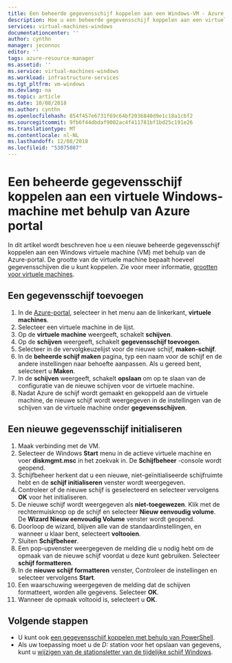 ```yaml
---
title: Een beheerde gegevensschijf koppelen aan een Windows-VM - Azure | Microsoft Docs
description: Hoe u een beheerde gegevensschijf koppelen aan een virtuele Windows-machine met behulp van de Azure-portal.
services: virtual-machines-windows
documentationcenter: ''
author: cynthn
manager: jeconnoc
editor: ''
tags: azure-resource-manager
ms.assetid: ''
ms.service: virtual-machines-windows
ms.workload: infrastructure-services
ms.tgt_pltfrm: vm-windows
ms.devlang: na
ms.topic: article
ms.date: 10/08/2018
ms.author: cynthn
ms.openlocfilehash: 854f457e6731f69c64bf2036840d9e1c18a1cbf2
ms.sourcegitcommit: 9fb6f44dbdaf9002ac4f411781bf1bd25c191e26
ms.translationtype: MT
ms.contentlocale: nl-NL
ms.lasthandoff: 12/08/2018
ms.locfileid: "53075087"
---
```

# <a name="attach-a-managed-data-disk-to-a-windows-vm-by-using-the-azure-portal"></a>Een beheerde gegevensschijf koppelen aan een virtuele Windows-machine met behulp van Azure portal

In dit artikel wordt beschreven hoe u een nieuwe beheerde gegevensschijf koppelen aan een Windows virtuele machine (VM) met behulp van de Azure-portal. De grootte van de virtuele machine bepaalt hoeveel gegevensschijven die u kunt koppelen. Zie voor meer informatie, [grootten voor virtuele machines](sizes.md).


## <a name="add-a-data-disk"></a>Een gegevensschijf toevoegen

1. In de [Azure-portal](https://portal.azure.com), selecteer in het menu aan de linkerkant, **virtuele machines**.
2. Selecteer een virtuele machine in de lijst.
3. Op de **virtuele machine** weergeeft, schakelt **schijven**.
4. Op de **schijven** weergeeft, schakelt **gegevensschijf toevoegen**.
5. Selecteer in de vervolgkeuzelijst voor de nieuwe schijf, **maken-schijf**.
6. In de **beheerde schijf maken** pagina, typ een naam voor de schijf en de andere instellingen naar behoefte aanpassen. Als u gereed bent, selecteert u **Maken**.
7. In de **schijven** weergeeft, schakelt **opslaan** om op te slaan van de configuratie van de nieuwe schijven voor de virtuele machine.
8. Nadat Azure de schijf wordt gemaakt en gekoppeld aan de virtuele machine, de nieuwe schijf wordt weergegeven in de instellingen van de schijven van de virtuele machine onder **gegevensschijven**.


## <a name="initialize-a-new-data-disk"></a>Een nieuwe gegevensschijf initialiseren

1. Maak verbinding met de VM.
1. Selecteer de Windows **Start** menu in de actieve virtuele machine en voer **diskmgmt.msc** in het zoekvak in. De **Schijfbeheer** -console wordt geopend.
2. Schijfbeheer herkent dat u een nieuwe, niet-geïnitialiseerde schijfruimte hebt en de **schijf initialiseren** venster wordt weergegeven.
3. Controleer of de nieuwe schijf is geselecteerd en selecteer vervolgens **OK** voor het initialiseren.
4. De nieuwe schijf wordt weergegeven als **niet-toegewezen**. Klik met de rechtermuisknop op de schijf en selecteer **Nieuw eenvoudig volume**. De **Wizard Nieuw eenvoudig Volume** venster wordt geopend.
5. Doorloop de wizard, blijven alle van de standaardinstellingen, en wanneer u klaar bent, selecteert **voltooien**.
6. Sluiten **Schijfbeheer**.
7. Een pop-upvenster weergegeven de melding die u nodig hebt om de opmaak van de nieuwe schijf voordat u deze kunt gebruiken. Selecteer **schijf formatteren**.
8. In de **nieuwe schijf formatteren** venster, Controleer de instellingen en selecteer vervolgens **Start**.
9. Een waarschuwing weergegeven de melding dat de schijven formatteert, worden alle gegevens. Selecteer **OK**.
10. Wanneer de opmaak voltooid is, selecteert u **OK**.

## <a name="next-steps"></a>Volgende stappen

- U kunt ook [een gegevensschijf koppelen met behulp van PowerShell](attach-disk-ps.md).
- Als uw toepassing moet u de *D:* station voor het opslaan van gegevens, kunt u [wijzigen van de stationsletter van de tijdelijke schijf Windows](change-drive-letter.md?toc=%2fazure%2fvirtual-machines%2fwindows%2fclassic%2ftoc.json).
